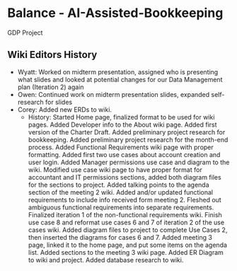 # Balance - AI-Assisted-Bookkeeping
GDP Project

## Wiki Editors History
* Wyatt: Worked on midterm presentation, assigned who is presenting what slides and looked at potential changes for our Data Management plan (Iteration 2) again
* Owen: Continued work on midterm presentation slides, expanded self-research for slides
* Corey: Added new ERDs to wiki.
  * History: Started Home page, finalized format to be used for wiki pages. Added Developer info to the About wiki page. Added first version of the Charter Draft. Added preliminary project research for bookkeeping. Added preliminary project research for the month-end process. Added Functional Requirements wiki page with proper formatting. Added first two use cases about account creation and user login. Added Manager permissions use case and diagram to the wiki. Modified use case wiki page to have proper format for accountant and IT permissions sections, added both diagram files for the sections to project. Added talking points to the agenda section of the meeting 2 wiki. Added and/or updated functional requirements to include info received form meeting 2. Fleshed out ambiguous functional requirements into separate requirements. Finalized iteration 1 of the non-functional requirements wiki. Finish use case 8 and reformat use cases 6 and 7 of iteration 2 of the use cases wiki. Added diagram files to project to complete Use Cases 2, then inserted the diagrams for cases 6 and 7. Added meeting 3 page, linked it to the home page, and put some items on the agenda list. Added sections to the meeting 3 wiki page. Added ER Diagram to wiki and project. Added database research to wiki.
